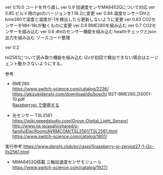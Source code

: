 ver 0.10.0
コードを作り直し
ver 0.9
加速度センサMA8452Qについて対応
ver 0.85
ビルド用のgoのバージョンを1.18.2に変更
ver 0.84
温度センサーDhtとbme280で湿度と温度が-1を検出したら更新しないように変更
ver 0.83
CO2センサーをMH-19cが動くものに変更
ver 0.8
BME280を組み込む
ver 0.7
CO2センサーを組み込む
ver 0.6
dhtのセンサー機能を組み込む
healthチェックとjson出力を組み込む
ソースコード整理

ver 0.2

tsl2561について読み取り機能を組み込む
I2cが初回で検出できない場合はエージェント動かさないようにする。


参考
* BME280 \
 https://www.switch-science.com/catalog/2236/ \
 https://akizukidenshi.com/download/ds/bosch/ BST-BME280_DS001-10.pdf \
 [Raspberrypi で使用する](https://deviceplus.jp/hobby/raspberrypi_entry_039/)

* 光センサー TSL2561 \
 https://wiki.seeedstudio.com/Grove-Digital_Light_Sensor/
 http://www.ne.jp/asahi/shared/o-family/ElecRoom/AVRMCOM/TSL2561/TSL2561.html
 https://www.switch-science.com/catalog/1801/

実行参考
 https://www.denshi.club/pc/raspi/5raspberry-pi-zeroiot27-1-i2c-tls2561.html

* MMA8452Q搭載 三軸加速度センサモジュール \
 https://www.switch-science.com/catalog/1927/